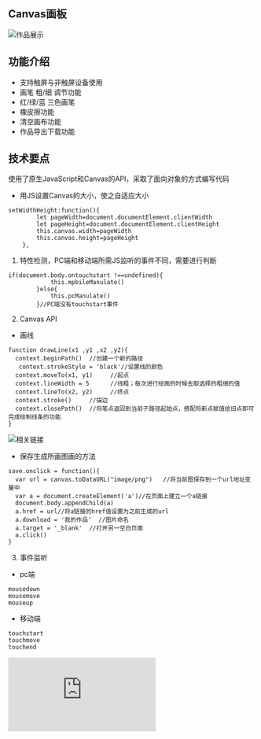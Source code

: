## Canvas画板

![作品展示](https://upload-images.jianshu.io/upload_images/13167242-d9e8028fde9259fc.png?imageMogr2/auto-orient/strip%7CimageView2/2/w/1240)

## 功能介绍

- 支持触屏与非触屏设备使用
- 画笔 粗/细 调节功能
- 红/绿/蓝 三色画笔
- 橡皮擦功能
- 清空画布功能
- 作品导出下载功能

## 技术要点
使用了原生JavaScript和Canvas的API，采取了面向对象的方式编写代码
- 用JS设置Canvas的大小，使之自适应大小
```
setWidthHeight:function(){
        let pageWidth=document.documentElement.clientWidth
        let pageHeight=document.documentElement.clientHeight
        this.canvas.width=pageWidth
        this.canvas.height=pageHeight
    },

```
1. 特性检测，PC端和移动端所需JS监听的事件不同，需要进行判断
```
if(document.body.ontouchstart !==undefined){
            this.mpbileManulate()
        }else{
            this.pcManulate()
        }//PC端没有touchstart事件

```
2. Canvas API
- 画线
```
function drawLine(x1 ,y1 ,x2 ,y2){
  context.beginPath()  //创建一个新的路径
   context.strokeStyle = 'black'//设置线的颜色
  context.moveTo(x1, y1)     //起点
  context.lineWidth = 5      //线粗；每次进行绘画的时候去取选择的粗细的值
  context.lineTo(x2, y2)     //终点
  context.stroke()     //描边
  context.closePath()  //将笔点返回到当前子路径起始点，搭配将新点赋值给旧点即可完成绘制线条的功能
}
```
![相关链接](https://developer.mozilla.org/zh-CN/docs/Web/API/Canvas_API)


- 保存生成所画图画的方法
```
save.onclick = function(){
  var url = canvas.toDataURL("image/png")   //将当前图保存到一个url地址变量中
  var a = document.createElement('a')//在页面上建立一个a链接
  document.body.appendChild(a)
  a.href = url//将a链接的href值设置为之前生成的url
  a.download = '我的作品'  //图片命名
  a.target = '_blank'  //打开另一空白页面
  a.click()
}
```
3. 事件监听
- pc端
```
mousedown
mousemove
mouseup
```
- 移动端
```
touchstart
touchmove
touchend
```
![预览链接](https://jinjianjun1.github.io/blog/Canvas/canvas.html)